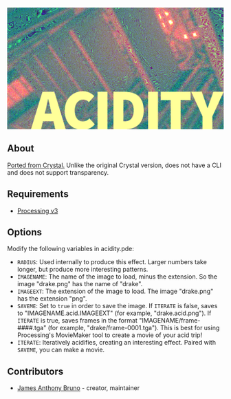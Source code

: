 ![acidity](acidity.png)

## About

[Ported from Crystal.](https://github.com/czycha/acidity) Unlike the original Crystal version, does not have a CLI and does not support transparency.

## Requirements

- [Processing v3](https://processing.org/download/)

## Options

Modify the following variables in acidity.pde:
- `RADIUS`: Used internally to produce this effect. Larger numbers take longer, but produce more interesting patterns.
- `IMAGENAME`: The name of the image to load, minus the extension. So the image "drake.png" has the name of "drake".
- `IMAGEEXT`: The extension of the image to load. The image "drake.png" has the extension "png".
- `SAVEME`: Set to `true` in order to save the image. If `ITERATE` is false, saves to "IMAGENAME.acid.IMAGEEXT" (for example, "drake.acid.png"). If `ITERATE` is true, saves frames in the format "IMAGENAME/frame-####.tga" (for example, "drake/frame-0001.tga"). This is best for using Processing's MovieMaker tool to create a movie of your acid trip!
- `ITERATE`: Iteratively acidifies, creating an interesting effect. Paired with `SAVEME`, you can make a movie.

## Contributors

- [James Anthony Bruno](https://github.com/czycha/) - creator, maintainer